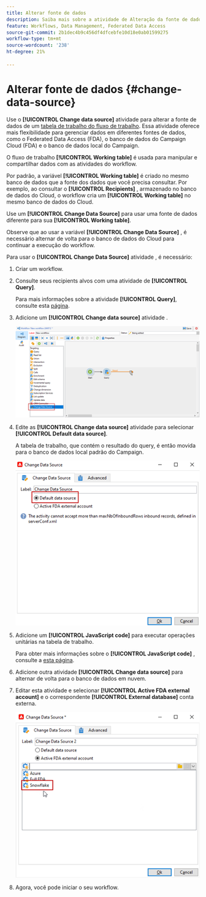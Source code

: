 ```yaml
---
title: Alterar fonte de dados
description: Saiba mais sobre a atividade de Alteração da fonte de dados
feature: Workflows, Data Management, Federated Data Access
source-git-commit: 2b1dec4b9c456df4dfcebfe10d18e0ab01599275
workflow-type: tm+mt
source-wordcount: '238'
ht-degree: 21%

---
```


# Alterar fonte de dados {#change-data-source}

Use o **[!UICONTROL Change data source]** atividade para alterar a fonte de dados de um [tabela de trabalho do fluxo de trabalho](use-workflow-data.md#workflow-temporary-work-table). Essa atividade oferece mais flexibilidade para gerenciar dados em diferentes fontes de dados, como o Federated Data Access (FDA), o banco de dados do Campaign Cloud (FDA) e o banco de dados local do Campaign.

O fluxo de trabalho **[!UICONTROL Working table]** é usada para manipular e compartilhar dados com as atividades do workflow.

Por padrão, a variável **[!UICONTROL Working table]** é criado no mesmo banco de dados que a fonte dos dados que você precisa consultar.
Por exemplo, ao consultar o **[!UICONTROL Recipients]** , armazenado no banco de dados do Cloud, o workflow cria um **[!UICONTROL Working table]** no mesmo banco de dados do Cloud.

Use um **[!UICONTROL Change Data Source]** para usar uma fonte de dados diferente para sua **[!UICONTROL Working table]**.

Observe que ao usar a variável **[!UICONTROL Change Data Source]** , é necessário alternar de volta para o banco de dados do Cloud para continuar a execução do workflow.

Para usar o **[!UICONTROL Change Data Source]** atividade , é necessário:

1. Criar um workflow.

1. Consulte seus recipients alvos com uma atividade de **[!UICONTROL Query]**.

   Para mais informações sobre a atividade **[!UICONTROL Query]**, consulte esta [página](query.md#create-a-query).

1. Adicione um **[!UICONTROL Change data source]** atividade .

   ![](assets/change-data-source.png)

1. Edite as **[!UICONTROL Change data source]** atividade para selecionar **[!UICONTROL Default data source]**.

   A tabela de trabalho, que contém o resultado do query, é então movida para o banco de dados local padrão do Campaign.

   ![](assets/change-data-source_2.png)

1. Adicione um **[!UICONTROL JavaScript code]** para executar operações unitárias na tabela de trabalho.

   Para obter mais informações sobre o **[!UICONTROL JavaScript code]** , consulte a [esta página](sql-code-and-javascript-code.md#javascript-code).

1. Adicione outra atividade **[!UICONTROL Change data source]** para alternar de volta para o banco de dados em nuvem.

1. Editar esta atividade e selecionar **[!UICONTROL Active FDA external account]** e o correspondente **[!UICONTROL External database]** conta externa.

   ![](assets/change-data-source_3.png)

1. Agora, você pode iniciar o seu workflow.
